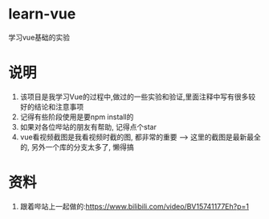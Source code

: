 # learn-vue
学习vue基础的实验

# 说明
1. 该项目是我学习Vue的过程中,做过的一些实验和验证,里面注释中写有很多较好的结论和注意事项
2. 记得有些阶段使用是要npm install的
3. 如果对各位哔站的朋友有帮助, 记得点个star
4. vue看视频截图是我看视频时截的图, 都非常的重要 --> 这里的截图是最新最全的, 另外一个库的分支太多了, 懒得搞

# 资料
1. 跟着哔站上一起做的:https://www.bilibili.com/video/BV15741177Eh?p=1
